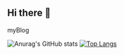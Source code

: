 ## Hi there 👋
myBlog [](https://blog.frium.top)
<!--
**frium/frium** is a ✨ _special_ ✨ repository because its `README.md` (this file) appears on your GitHub profile.

Here are some ideas to get you started:

- 🔭 I’m currently working on ...
- 🌱 I’m currently learning ...
- 👯 I’m looking to collaborate on ...
- 🤔 I’m looking for help with ...
- 💬 Ask me about ...
- 📫 How to reach me: ...
- 😄 Pronouns: ...
- ⚡ Fun fact: ...
-->
​​​​​​​![Anurag's GitHub stats](https://github-readme-stats.vercel.app/api?username=frium&show_icons=true)
[![Top Langs](https://github-readme-stats.vercel.app/api/top-langs/?username=frium&hide=javascript,html)](https://github.com/anuraghazra/github-readme-stats)
